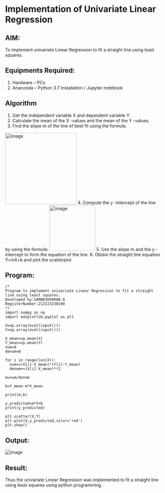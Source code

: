 # Implementation of Univariate Linear Regression
## AIM:
To implement univariate Linear Regression to fit a straight line using least squares.

## Equipments Required:
1. Hardware – PCs
2. Anaconda – Python 3.7 Installation / Jupyter notebook

## Algorithm
1. Get the independent variable X and dependent variable Y.
2. Calculate the mean of the X -values and the mean of the Y -values.
3. Find the slope m of the line of best fit using the formula. 
<img width="231" alt="image" src="https://user-images.githubusercontent.com/93026020/192078527-b3b5ee3e-992f-46c4-865b-3b7ce4ac54ad.png">
4. Compute the y -intercept of the line by using the formula:
<img width="148" alt="image" src="https://user-images.githubusercontent.com/93026020/192078545-79d70b90-7e9d-4b85-9f8b-9d7548a4c5a4.png">
5. Use the slope m and the y -intercept to form the equation of the line.
6. Obtain the straight line equation Y=mX+b and plot the scatterplot.

## Program:
```
/*
Program to implement univariate Linear Regression to fit a straight line using least squares.
Developed by:SARWESHVARAN A
RegisterNumber:212223230198 
*/
import numpy as np
import matplotlib.pyplot as plt

X=np.array(eval(input()))
Y=np.array(eval(input()))

X_mean=np.mean(X)
Y_mean=np.mean(Y)
num=0
denom=0

for i in range(len(X)):
  num+=(X[i]-X_mean)*(Y[i]-Y_mean)
  denom+=(X[i]-X_mean)**2

m=num/denom

b=Y_mean-m*X_mean

print(m,b)

y_predicted=m*X+b
print(y_predicted)

plt.scatter(X,Y)
plt.plot(X,y_predicted,color='red')
plt.show()
```

## Output:
![image](https://github.com/user-attachments/assets/56a5137d-3f63-4603-80ff-0eda0d9f9baf)



## Result:
Thus the univariate Linear Regression was implemented to fit a straight line using least squares using python programming.
